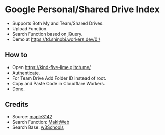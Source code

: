 # Google Personal/Shared Drive Index

* Supports Both My and Team/Shared Drives.
* Upload Function.
* Search Function based on jQuery.
* Demo at https://td.shinobi.workers.dev/0:/

## How to
* Open https://kind-five-lime.glitch.me/
* Authenticate.
* For Team Drive Add Folder ID instead of root.
* Copy and Paste Code in Cloudflare Workers.
* Done.
## Credits
* Source: [maple3142](https://github.com/maple3142/GDIndex)
* Search Function: [MakItWeb](https://makitweb.com/jquery-search-text-in-the-element-with-contains-selector/)
* Search Base: [w3Schools](https://www.w3schools.com/howto/tryit.asp?filename=tryhow_js_filter_list)
